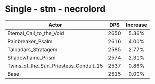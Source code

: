 # Single - stm - necrolord
| Actor | DPS | Increase |
|---|:---:|:---:|
|Eternal_Call_to_the_Void|2650|5.36%|
|Painbreaker_Psalm|2616|4.00%|
|Talbadars_Stratagem|2585|2.77%|
|Shadowflame_Prism|2574|2.31%|
|Twins_of_the_Sun_Priestess_Conduit_15|2537|0.86%|
|Base|2515|0.00%|
